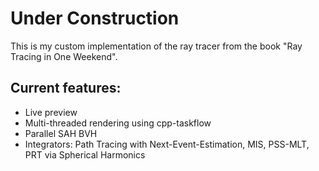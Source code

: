 # Under Construction
This is my custom implementation of the ray tracer from the book "Ray Tracing in One Weekend".
## Current features:
* Live preview
* Multi-threaded rendering using cpp-taskflow
* Parallel SAH BVH
* Integrators: Path Tracing with Next-Event-Estimation, MIS, PSS-MLT, PRT via Spherical Harmonics
